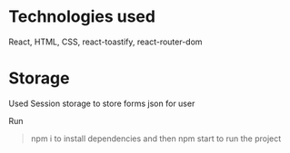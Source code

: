 # Technologies used
React, HTML, CSS, react-toastify, react-router-dom

# Storage
Used Session storage to store forms json for user

Run 
> npm i 
to install dependencies and then
> npm start
to run the project
